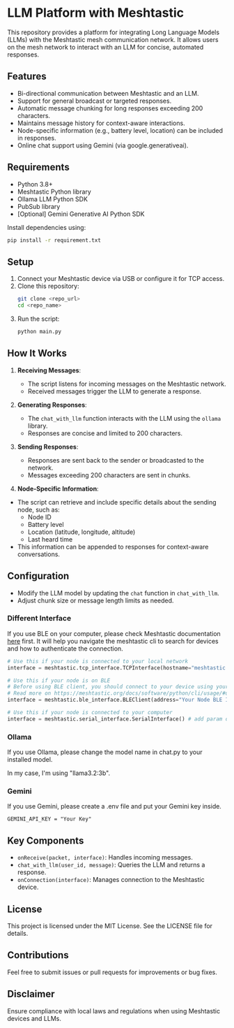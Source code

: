 # LLM Platform with Meshtastic

This repository provides a platform for integrating Long Language Models (LLMs) with the Meshtastic mesh communication network. It allows users on the mesh network to interact with an LLM for concise, automated responses.

## Features

- Bi-directional communication between Meshtastic and an LLM.
- Support for general broadcast or targeted responses.
- Automatic message chunking for long responses exceeding 200 characters.
- Maintains message history for context-aware interactions.
- Node-specific information (e.g., battery level, location) can be included in responses.
- Online chat support using Gemini (via google.generativeai).

## Requirements

- Python 3.8+
- Meshtastic Python library
- Ollama LLM Python SDK
- PubSub library
- [Optional] Gemini Generative AI Python SDK

Install dependencies using:

```bash
pip install -r requirement.txt
```

## Setup

1. Connect your Meshtastic device via USB or configure it for TCP access.
2. Clone this repository:
   ```bash
   git clone <repo_url>
   cd <repo_name>
   ```
3. Run the script:
   ```bash
   python main.py
   ```

## How It Works

1. **Receiving Messages**:

   - The script listens for incoming messages on the Meshtastic network.
   - Received messages trigger the LLM to generate a response.

2. **Generating Responses**:

   - The `chat_with_llm` function interacts with the LLM using the `ollama` library.
   - Responses are concise and limited to 200 characters.

3. **Sending Responses**:

   - Responses are sent back to the sender or broadcasted to the network.
   - Messages exceeding 200 characters are sent in chunks.

4. **Node-Specific Information**:

- The script can retrieve and include specific details about the sending node, such as:
  - Node ID
  - Battery level
  - Location (latitude, longitude, altitude)
  - Last heard time
- This information can be appended to responses for context-aware conversations.

## Configuration

- Modify the LLM model by updating the `chat` function in `chat_with_llm`.
- Adjust chunk size or message length limits as needed.

### Different Interface

If you use BLE on your computer, please check Meshtastic documentation [here](https://meshtastic.org/docs/software/python/cli/usage/#utilizing-ble-via-the-python-cli) first. It will help you navigate the meshtastic cli to search for devices and how to authenticate the connection.

```python
# Use this if your node is connected to your local network
interface = meshtastic.tcp_interface.TCPInterface(hostname="meshtastic.local")

# Use this if your node is on BLE
# Before using BLE client, you should connect to your device using your system bluetooth settings.
# Read more on https://meshtastic.org/docs/software/python/cli/usage/#utilizing-ble-via-the-python-cli
interface = meshtastic.ble_interface.BLEClient(address="Your Node BLE Identifier")

# Use this if your node is connected to your computer
interface = meshtastic.serial_interface.SerialInterface() # add param devPath if you have multiple devices connected
```

### Ollama

If you use Ollama, please change the model name in chat.py to your installed model.

In my case, I'm using "llama3.2:3b".

### Gemini

If you use Gemini, please create a .env file and put your Gemini key inside.

```
GEMINI_API_KEY = "Your Key"
```

## Key Components

- `onReceive(packet, interface)`: Handles incoming messages.
- `chat_with_llm(user_id, message)`: Queries the LLM and returns a response.
- `onConnection(interface)`: Manages connection to the Meshtastic device.

## License

This project is licensed under the MIT License. See the LICENSE file for details.

## Contributions

Feel free to submit issues or pull requests for improvements or bug fixes.

## Disclaimer

Ensure compliance with local laws and regulations when using Meshtastic devices and LLMs.
